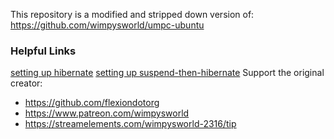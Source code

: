 This repository is a modified and stripped down version of: https://github.com/wimpysworld/umpc-ubuntu
### Helpful Links
[setting up hibernate](https://abskmj.github.io/notes/posts/pop-os/enable-hibernate)
[setting up suspend-then-hibernate](https://askubuntu.com/questions/12383/how-to-go-automatically-from-suspend-into-hibernate)
Support the original creator:
- https://github.com/flexiondotorg
- https://www.patreon.com/wimpysworld
- https://streamelements.com/wimpysworld-2316/tip
